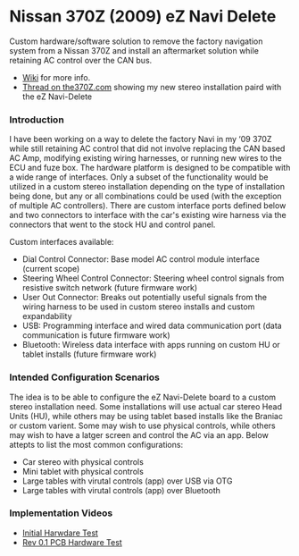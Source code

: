﻿Nissan 370Z (2009) eZ Navi Delete
==================================
Custom hardware/software solution to remove the factory navigation system from a Nissan 370Z and install an aftermarket solution while retaining AC control over the CAN bus.

 - [Wiki] for more info.
 - [Thread on the370Z.com] showing my new stereo installation paird with the eZ Navi-Delete

### Introduction

I have been working on a way to delete the factory Navi in my ‘09 370Z while still retaining AC control that did not involve replacing the CAN based AC Amp, modifying existing wiring harnesses, or running new wires to the ECU and fuze box. The hardware platform is designed to be compatible with a wide range of interfaces. Only a subset of the functionality would be utilized in a custom stereo installation depending on the type of installation being done, but any or all combinations could be used (with the exception of multiple AC controllers). There are custom interface ports defined below and two connectors to interface with the car's existing wire harness via the connectors that went to the stock HU and control panel.

Custom interfaces available:
- Dial Control Connector: Base model AC control module interface (current scope)
- Steering Wheel Control Connector: Steering wheel control signals from resistive switch network (future firmware work)
- User Out Connector: Breaks out potentially useful signals from the wiring harness to be used in custom stereo installs and custom expandability
- USB: Programming interface and wired data communication port (data communication is future firmware work)
- Bluetooth: Wireless data interface with apps running on custom HU or tablet installs (future firmware work)

### Intended Configuration Scenarios

The idea is to be able to configure the eZ Navi-Delete board to a custom stereo installation need. Some installations will use actual car stereo Head Units (HU), while others may be using tablet based installs like the Braniac or custom varient. Some may wish to use physical controls, while others may wish to have a latger screen and control the AC via an app. Below attepts to list the most common configurations:

- Car stereo with physical controls
- Mini tablet with physical controls
- Large tables with virutal controls (app) over USB via OTG
- Large tables with virutal controls (app) over Bluetooth


### Implementation Videos
- [Initial Harwdare Test]
- [Rev 0.1 PCB Hardware Test]


[Wiki]:https://github.com/radensb/eZ_Navi-Delete/wiki
[Thread on the370Z.com]:http://www.the370z.com/audio-video/130471-ez-navi-delete-project.html
[Initial Harwdare Test]:https://www.youtube.com/watch?v=1-dMO8ove7c&feature=youtu.be
[Rev 0.1 PCB Hardware Test]:https://youtu.be/FeSBLwDEIZM
